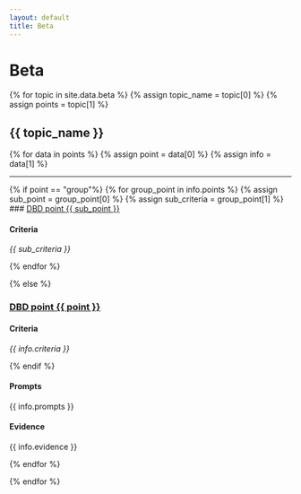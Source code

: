 ```yaml
---
layout: default
title: Beta
---
```


# Beta

{% for topic in site.data.beta %}
{% assign topic_name = topic[0] %}
{% assign points = topic[1] %}

## {{ topic_name }}

{% for data in points %}
{% assign point = data[0] %}
{% assign info = data[1] %}
<hr>
{% if point == "group"%}
{% for group_point in info.points %}
{% assign sub_point = group_point[0] %}
{% assign sub_criteria = group_point[1] %}
### <a href="https://www.gov.uk/service-manual/digital-by-default#criterion-{{ sub_point }}" id="point-{{ sub_point }}">DBD point {{ sub_point }}</a>

#### Criteria
*{{ sub_criteria }}*


{% endfor %}

{% else %}
### <a href="https://www.gov.uk/service-manual/digital-by-default#criterion-{{ point }}" id="point-{{ point }}">DBD point {{ point }}</a>

#### Criteria
*{{ info.criteria }}*

{% endif %}

#### Prompts
{{ info.prompts }}

#### Evidence
{{ info.evidence }}

{% endfor %}

{% endfor %}
